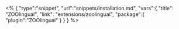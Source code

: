<% {
	"type":"snippet", "url":"snippets/installation.md", "vars":{
		"title": "ZOOlingual",
		"link": "extensions\/zoolingual",
		"package":{
			"plugin":"ZOOlingual"
		}
	}
} %>